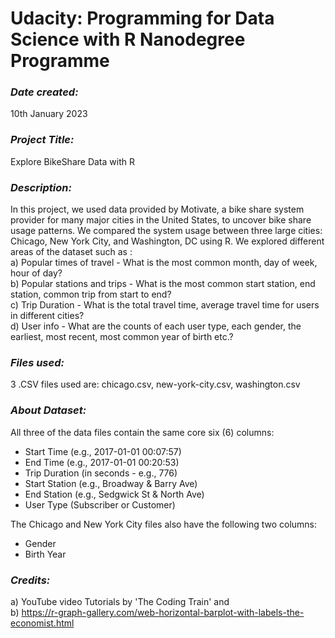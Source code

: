 # Udacity: Programming for Data Science with R Nanodegree Programme

### *Date created:*
10th January 2023

### *Project Title:*
Explore BikeShare Data with R

### *Description:*
In this project, we used data provided by Motivate, a bike share system provider for many major cities in the United States, to uncover bike share usage patterns. We compared the system usage between three large cities: Chicago, New York City, and Washington, DC using R. We explored different areas of the dataset such as : <br>
a) Popular times of travel - What is the most common month, day of week, hour of day?<br>
b) Popular stations and trips - What is the most common start station, end station, common trip from start to end?<br>
c) Trip Duration - What is the total travel time, average travel time for users in different cities? <br>
d) User info - What are the counts of each user type, each gender, the earliest, most recent, most common year of birth etc.?<br>

### *Files used:*
3 .CSV files used are: chicago.csv, new-york-city.csv, washington.csv

### *About Dataset:*
All three of the data files contain the same core six (6) columns: <br>
* Start Time (e.g., 2017-01-01 00:07:57) <br>
* End Time (e.g., 2017-01-01 00:20:53)<br>
* Trip Duration (in seconds - e.g., 776)<br>
* Start Station (e.g., Broadway & Barry Ave)<br>
* End Station (e.g., Sedgwick St & North Ave)<br>
* User Type (Subscriber or Customer)<br>

The Chicago and New York City files also have the following two columns:<br>
* Gender<br>
* Birth Year<br>

### *Credits:*
a) YouTube video Tutorials by 'The Coding Train' and <br>
b) https://r-graph-gallery.com/web-horizontal-barplot-with-labels-the-economist.html


